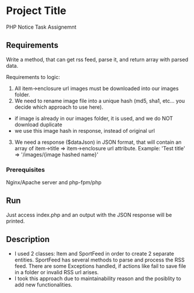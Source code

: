 # Project Title

PHP Notice Task Assignemnt

## Requirements

Write a method, that can get rss feed, parse it, and return array with parsed data.

Requirements to logic:
1. All item->enclosure url images must be downloaded into our images folder.
2. We need to rename image file into a unique hash (md5, sha1, etc... you decide which approach to use here).
- if image is already in our images folder, it is used, and we do NOT download duplicate
- we use this image hash in response, instead of original url
3. We need a response ($dataJson) in JSON format, that will contain an array of item->title => item->enclosure url attribute. Example: 'Test title' => '/images/{image hashed name}'

### Prerequisites

Nginx/Apache server and php-fpm/php

## Run

Just access index.php and an output with the JSON response will be printed.

## Description

* I used 2 classes: Item and SportFeed in order to create 2 separate entities. SportFeed has several methods to parse and process the RSS feed. There are some Exceptions handled, if actions like fail to save file in a folder or invalid RSS url arises.
* I took this approach due to maintainability reason and the posiblity to add new functionalities.

